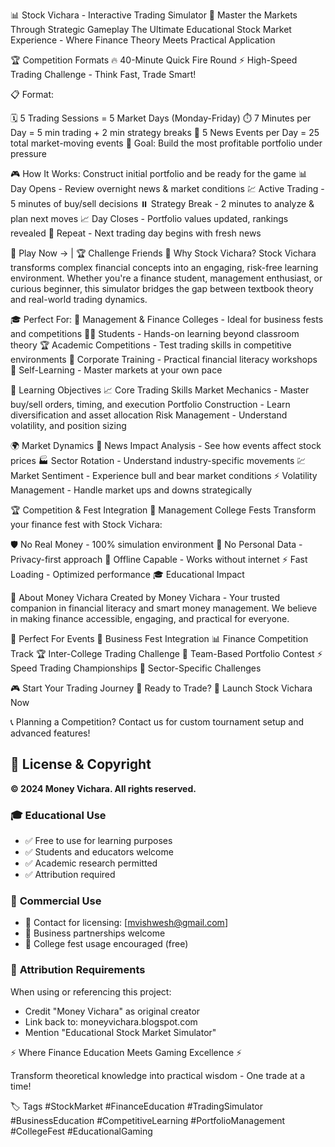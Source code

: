 📊 Stock Vichara - Interactive Trading Simulator
🎯 Master the Markets Through Strategic Gameplay
The Ultimate Educational Stock Market Experience - Where Finance Theory Meets Practical Application

🏆 Competition Formats
🔥 40-Minute Quick Fire Round
⚡ High-Speed Trading Challenge - Think Fast, Trade Smart!

📋 Format:

🗓️ 5 Trading Sessions = 5 Market Days (Monday-Friday)
⏱️ 7 Minutes per Day = 5 min trading + 2 min strategy breaks
📰 5 News Events per Day = 25 total market-moving events
🎯 Goal: Build the most profitable portfolio under pressure

🎮 How It Works:
Construct initial portfolio and be ready for the game
📊 Day Opens - Review overnight news & market conditions
💹 Active Trading - 5 minutes of buy/sell decisions
⏸️ Strategy Break - 2 minutes to analyze & plan next moves
📈 Day Closes - Portfolio values updated, rankings revealed
🔄 Repeat - Next trading day begins with fresh news

🚀 Play Now → | 🏆 Challenge Friends
🌟 Why Stock Vichara?
Stock Vichara transforms complex financial concepts into an engaging, risk-free learning environment. Whether you're a finance student, management enthusiast, or curious beginner, this simulator bridges the gap between textbook theory and real-world trading dynamics.

🎓 Perfect For:
🏫 Management & Finance Colleges - Ideal for business fests and competitions
👨‍🎓 Students - Hands-on learning beyond classroom theory
🏆 Academic Competitions - Test trading skills in competitive environments
💼 Corporate Training - Practical financial literacy workshops
🧠 Self-Learning - Master markets at your own pace

🎯 Learning Objectives
📈 Core Trading Skills
Market Mechanics - Master buy/sell orders, timing, and execution
Portfolio Construction - Learn diversification and asset allocation
Risk Management - Understand volatility,  and position sizing

🌍 Market Dynamics
📰 News Impact Analysis - See how events affect stock prices
🏭 Sector Rotation - Understand industry-specific movements
💹 Market Sentiment - Experience bull and bear market conditions
⚡ Volatility Management - Handle market ups and downs strategically


🏆 Competition & Fest Integration
🎪 Management College Fests
Transform your finance fest with Stock Vichara:


🛡️ No Real Money - 100% simulation environment
🔐 No Personal Data - Privacy-first approach
📱 Offline Capable - Works without internet
⚡ Fast Loading - Optimized performance
🎓 Educational Impact

🌟 About Money Vichara
Created by Money Vichara - Your trusted companion in financial literacy and smart money management. We believe in making finance accessible, engaging, and practical for everyone.

🤝 Perfect For Events
🎪 Business Fest Integration
📊 Finance Competition Track
🏆 Inter-College Trading Challenge
👥 Team-Based Portfolio Contest
⚡ Speed Trading Championships
🎯 Sector-Specific Challenges

🎮 Start Your Trading Journey
🚀 Ready to Trade?
🎯 Launch Stock Vichara Now

📞 Planning a Competition?
Contact us for custom tournament setup and advanced features!

## 📄 **License & Copyright**

**© 2024 Money Vichara. All rights reserved.**

### 🎓 **Educational Use**
- ✅ Free to use for learning purposes
- ✅ Students and educators welcome
- ✅ Academic research permitted
- ✅ Attribution required

### 🏢 **Commercial Use**
- 📧 Contact for licensing: [mvishwesh@gmail.com]
- 💼 Business partnerships welcome
- 🎪 College fest usage encouraged (free)

### 🔗 **Attribution Requirements**
When using or referencing this project:
- Credit "Money Vichara" as original creator
- Link back to: moneyvichara.blogspot.com
- Mention "Educational Stock Market Simulator"

⚡ Where Finance Education Meets Gaming Excellence ⚡

Transform theoretical knowledge into practical wisdom - One trade at a time!

🏷️ Tags
#StockMarket #FinanceEducation #TradingSimulator #BusinessEducation #CompetitiveLearning #PortfolioManagement #CollegeFest #EducationalGaming

